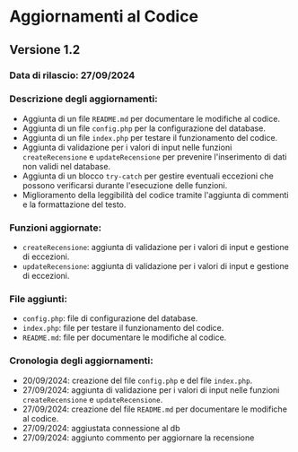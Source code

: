 # Aggiornamenti al Codice

## Versione 1.2

### Data di rilascio: 27/09/2024

### Descrizione degli aggiornamenti:

* Aggiunta di un file `README.md` per documentare le modifiche al codice.
* Aggiunta di un file `config.php` per la configurazione del database.
* Aggiunta di un file `index.php` per testare il funzionamento del codice.
* Aggiunta di validazione per i valori di input nelle funzioni `createRecensione` e `updateRecensione` per prevenire l'inserimento di dati non validi nel database.
* Aggiunta di un blocco `try-catch` per gestire eventuali eccezioni che possono verificarsi durante l'esecuzione delle funzioni.
* Miglioramento della leggibilità del codice tramite l'aggiunta di commenti e la formattazione del testo.

### Funzioni aggiornate:

* `createRecensione`: aggiunta di validazione per i valori di input e gestione di eccezioni.
* `updateRecensione`: aggiunta di validazione per i valori di input e gestione di eccezioni.

### File aggiunti:

* `config.php`: file di configurazione del database.
* `index.php`: file per testare il funzionamento del codice.
* `README.md`: file per documentare le modifiche al codice.


### Cronologia degli aggiornamenti:

* 20/09/2024: creazione del file `config.php` e del file `index.php`.
* 27/09/2024: aggiunta di validazione per i valori di input nelle funzioni `createRecensione` e `updateRecensione`.
* 27/09/2024: creazione del file `README.md` per documentare le modifiche al codice.
* 27/09/2024: aggiustata connessione al db
* 27/09/2024: aggiunto commento per aggiornare la recensione